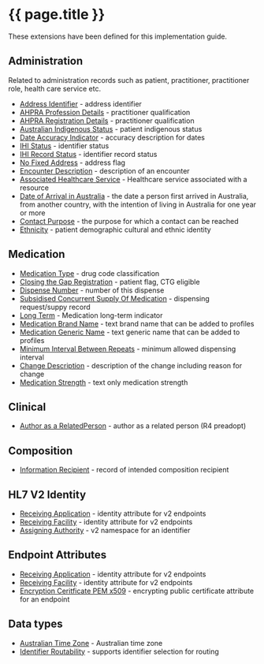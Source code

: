 # {{ page.title }}

These extensions have been defined for this implementation guide.

## Administration
Related to administration records such as patient, practitioner, practitioner role, health care service etc.
* [Address Identifier](StructureDefinition-address-identifier.html) - address identifier
* [AHPRA Profession Details](StructureDefinition-ahpraprofession-details.html) - practitioner qualification
* [AHPRA Registration Details](StructureDefinition-ahpraregistration-details.html) - practitioner qualification
* [Australian Indigenous Status](StructureDefinition-indigenous-status.html) - patient indigenous status
* [Date Accuracy Indicator](StructureDefinition-date-accuracy-indicator.html) - accuracy description for dates
* [IHI Status](StructureDefinition-ihi-status.html) - identifier status 
* [IHI Record Status](StructureDefinition-ihi-record-status.html) - identifier record status 
* [No Fixed Address](StructureDefinition-no-fixed-address.html) - address flag
* [Encounter Description](StructureDefinition-encounter-description.html) - description of an encounter
* [Associated Healthcare Service](StructureDefinition-associated-healthcareservice.html) - Healthcare service associated with a resource
* [Date of Arrival in Australia](StructureDefinition-date-of-arrival.html) - the date a person first arrived in Australia, from another country, with the intention of living in Australia for one year or more
* [Contact Purpose](StructureDefinition-contact-purpose.html) - the purpose for which a contact can be reached
* [Ethnicity](StructureDefinition-ethnicity.html) - patient demographic cultural and ethnic identity  


## Medication
* [Medication Type](StructureDefinition-medication-type.html) - drug code classification
* [Closing the Gap Registration](StructureDefinition-closing-the-gap-registration.html) - patient flag, CTG eligible
* [Dispense Number](StructureDefinition-dispense-number.html) - number of this dispense
* [Subsidised Concurrent Supply Of Medication](StructureDefinition-subsidised-concurrent-supply.html) - dispensing request/suppy record 
* [Long Term](StructureDefinition-medication-long-term.html) - Medication long-term indicator
* [Medication Brand Name](StructureDefinition-medication-brand-name.html) - text brand name that can be added to profiles
* [Medication Generic Name](StructureDefinition-medication-generic-name.html) - text generic name that can be added to profiles
* [Minimum Interval Between Repeats](StructureDefinition-minimum-interval-between-repeats.html) - minimum allowed dispensing interval
* [Change Description](StructureDefinition-change-description.html) - description of the change including reason for change
* [Medication Strength](StructureDefinition-medication-strength.html) - text only medication strength


## Clinical
* [Author as a RelatedPerson](StructureDefinition-author-related-person.html) - author as a related person (R4 preadopt)


## Composition
* [Information Recipient](StructureDefinition-information-recipient.html) - record of intended composition recipient


## HL7 V2 Identity
* [Receiving Application](StructureDefinition-au-receivingapplication.html) - identity attribute for v2 endpoints
* [Receiving Facility](StructureDefinition-au-receivingfacility.html) - identity attribute for v2 endpoints
* [Assigning Authority](StructureDefinition-au-assigningauthority.html) - v2 namespace for an identifier


## Endpoint Attributes
* [Receiving Application](StructureDefinition-au-receivingapplication.html) - identity attribute for v2 endpoints
* [Receiving Facility](StructureDefinition-au-receivingfacility.html) - identity attribute for v2 endpoints
* [Encryption Ceritficate PEM x509](StructureDefinition-encryption-certificate-pem-x509.html) - encrypting public certificate attribute for an endpoint


## Data types
* [Australian Time Zone](StructureDefinition-au-timezone.html) - Australian time zone
* [Identifier Routability](StructureDefinition-identifier-routability.html) - supports identifier selection for routing
